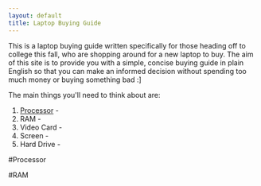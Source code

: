 ```yaml
---
layout: default
title: Laptop Buying Guide
---
```

This is a laptop buying guide written specifically for those heading off to college this fall, who are shopping around for a new laptop to buy. The aim of this site is to provide you with a simple, concise buying guide in plain English so that you can make an informed decision without spending too much money or buying something bad :]

The main things you'll need to think about are:

1. [Processor](#processor) - 
1. RAM - 
1. Video Card - 
1. Screen - 
1. Hard Drive -

#Processor

#RAM